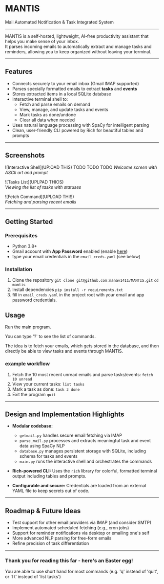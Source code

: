 # MANTIS  
Mail Automated Notification & Task Integrated System

---

MANTIS is a self-hosted, lightweight, AI-free productivity assistant that helps you make sense of your inbox.  
It parses incoming emails to automatically extract and manage tasks and reminders, allowing you to keep organized without leaving your terminal.

---

## Features

- Connects securely to your email inbox (Gmail IMAP supported)
- Parses specially formatted emails to extract **tasks** and **events**
- Stores extracted items in a local SQLite database
- Interactive terminal shell to:
  - Fetch and parse emails on demand
  - View, manage, and update tasks and events
  - Mark tasks as done/undone
  - Clear all data when needed
- Uses natural language processing with SpaCy for intelligent parsing
- Clean, user-friendly CLI powered by Rich for beautiful tables and prompts

---

## Screenshots

![Interactive Shell](UP:OAD THIS)   TODO TODO TODO
*Welcome screen with ASCII art and prompt*

![Tasks List](UPLPAD THIOS)  
*Viewing the list of tasks with statuses*

![Fetch Command](UPLOAD THIS)  
*Fetching and parsing recent emails*

---

## Getting Started

### Prerequisites

- Python 3.8+
- Gmail account with **App Password** enabled (enable [here](https://myaccount.google.com/apppasswords))
- type your email credentials in the `email_creds.yaml` (see below)

### Installation
1. Clone the repository
`git clone git@github.com:manav1411/MANTIS.git`
`cd mantis`
2. Install dependencies
`pip install -r requirements.txt`
3. fill in `email_creds.yaml` in the project root with your email and app password credentials.


## Usage

Run the main program.

You can type '?' to see the list of commands.

The idea is to fetch your emails, which gets stored in the database, and then directly be able to view tasks and events through MANTIS.

### example workflow
1. Fetch the 10 most recent unread emails and parse tasks/events: `fetch 10 unread`
2. View your current tasks: `list tasks`
3. Mark a task as done: `task 3 done`
4. Exit the program `quit`


---

## Design and Implementation Highlights

- **Modular codebase:**  
  - `getmail.py` handles secure email fetching via IMAP  
  - `parse_mail.py` processes and extracts meaningful task and event data using SpaCy NLP  
  - `database.py` manages persistent storage with SQLite, including schema for tasks and events  
  - `main.py` runs the interactive shell and orchestrates the commands

- **Rich-powered CLI:** Uses the `rich` library for colorful, formatted terminal output including tables and prompts.

- **Configurable and secure:** Credentials are loaded from an external YAML file to keep secrets out of code.

---

## Roadmap & Future Ideas

- Test support for other email providers via IMAP (and consider SMTP) 
- Implement automated scheduled fetching (e.g., cron jobs)  
- Support for reminder notifications via desktop or emailing one's self  
- More advanced NLP parsing for free-form emails  
- Refine precision of task differentiation  

---

### Thank you for reading this far - here's an Easter egg!

You are able to use short hand for most commands (e.g. 'q' instead of 'quit', or 'l t' instead of 'list tasks')
